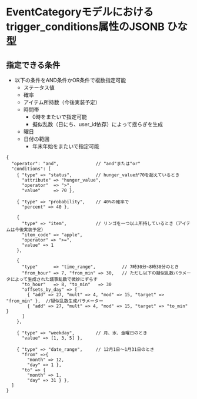 # EventCategoryモデルにおけるtrigger_conditions属性のJSONB ひな型

## 指定できる条件
- 以下の条件をAND条件かOR条件で複数指定可能
  - ステータス値
  - 確率
  - アイテム所持数（今後実装予定）
  - 時間帯
    - 0時をまたいで指定可能
    - 擬似乱数（日にち、user_id依存）によって揺らぎを生成
  - 曜日
  - 日付の範囲
    - 年末年始をまたいで指定可能

```
{
  "operator": "and",              // "and"または"or"
  "conditions": [
    { "type" => "status",         // hunger_valueが70を超えているとき
      "attribute" => "hunger_value",
      "operator"  => ">",
      "value"     => 70 },

    { "type" => "probability",    // 40%の確率で
      "percent" => 40 },

    {
      "type" => "item",           // リンゴを一つ以上所持しているとき（アイテムは今後実装予定）
      "item_code" => "apple",
      "operator" => ">=",
      "value" => 1
    },

    {
      "type"      => "time_range",          // 7時30分~8時30分のとき
      "from_hour" => 7, "from_min" => 30,   // ただし以下の擬似乱数パラメータによって生成された議事乱数で微妙にずらす
      "to_hour"   => 8, "to_min"   => 30
      "offsets_by_day" => [
        { "add" => 27, "mult" => 4, "mod" => 15, "target" => "from_min" },  //疑似乱数生成パラメーター
        { "add" => 27, "mult" => 4, "mod" => 15, "target" => "to_min" }
      ]
    },

    { "type" => "weekday",        // 月、水、金曜日のとき
      "value" => [1, 3, 5] },

    { "type" => "date_range",     // 12月1日～1月31日のとき
      "from" =>{
        "month" => 12,
        "day" => 1 },
      "to" => {
        "month" => 1,
        "day" => 31 } },
  ]
}
```
